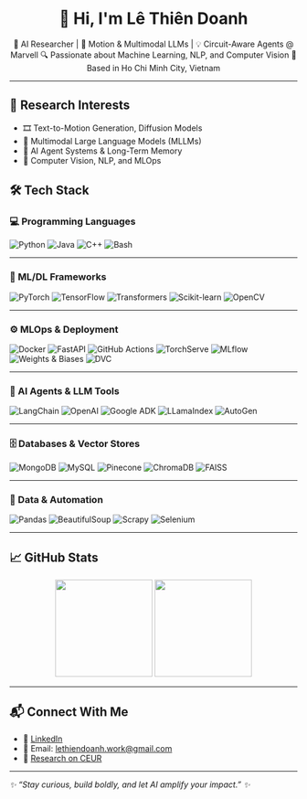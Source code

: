 <h1 align="center">👋 Hi, I'm Lê Thiên Doanh</h1>

<p align="center">
🌟 AI Researcher | 🤖 Motion & Multimodal LLMs | 💡 Circuit-Aware Agents @ Marvell  
🔍 Passionate about Machine Learning, NLP, and Computer Vision  
📍 Based in Ho Chi Minh City, Vietnam
</p>

---

## 🔬 Research Interests

- 🎞️ Text-to-Motion Generation, Diffusion Models
- 🧠 Multimodal Large Language Models (MLLMs)
- 🤖 AI Agent Systems & Long-Term Memory
- 🧩 Computer Vision, NLP, and MLOps

## 🛠️ Tech Stack

### 💻 Programming Languages

![Python](https://img.shields.io/badge/-Python-3776AB?style=flat\&logo=python\&logoColor=white)
![Java](https://img.shields.io/badge/-Java-007396?style=flat\&logo=java\&logoColor=white)
![C++](https://img.shields.io/badge/-C++-00599C?style=flat\&logo=c%2b%2b\&logoColor=white)
![Bash](https://img.shields.io/badge/-Bash-4EAA25?style=flat\&logo=gnu-bash\&logoColor=white)

---

### 🧠 ML/DL Frameworks

![PyTorch](https://img.shields.io/badge/-PyTorch-EE4C2C?style=flat\&logo=pytorch\&logoColor=white)
![TensorFlow](https://img.shields.io/badge/-TensorFlow-FF6F00?style=flat\&logo=tensorflow\&logoColor=white)
![Transformers](https://img.shields.io/badge/-Transformers-0052CC?style=flat\&logo=huggingface\&logoColor=white)
![Scikit-learn](https://img.shields.io/badge/-Scikit--learn-F7931E?style=flat\&logo=scikit-learn\&logoColor=white)
![OpenCV](https://img.shields.io/badge/-OpenCV-5C3EE8?style=flat\&logo=opencv\&logoColor=white)

---

### ⚙️ MLOps & Deployment

![Docker](https://img.shields.io/badge/-Docker-2496ED?style=flat\&logo=docker\&logoColor=white)
![FastAPI](https://img.shields.io/badge/-FastAPI-009688?style=flat\&logo=fastapi\&logoColor=white)
![GitHub Actions](https://img.shields.io/badge/-GitHub%20Actions-2088FF?style=flat\&logo=github-actions\&logoColor=white)
![TorchServe](https://img.shields.io/badge/-TorchServe-EE4C2C?style=flat\&logo=pytorch\&logoColor=white)
![MLflow](https://img.shields.io/badge/-MLflow-0072C6?style=flat\&logo=mlflow\&logoColor=white)
![Weights & Biases](https://img.shields.io/badge/-W\&B-FFBE00?style=flat\&logo=wandb\&logoColor=black)
![DVC](https://img.shields.io/badge/-DVC-945DD6?style=flat\&logo=dvc\&logoColor=white)

---

### 🧠 AI Agents & LLM Tools

![LangChain](https://img.shields.io/badge/-LangChain-2C8EBB?style=flat\&logo=data-bricks\&logoColor=white)
![OpenAI](https://img.shields.io/badge/-OpenAI-412991?style=flat\&logo=openai\&logoColor=white)
![Google ADK](https://img.shields.io/badge/-Google%20AI-4285F4?style=flat\&logo=google\&logoColor=white)
![LLamaIndex](https://img.shields.io/badge/-LLamaIndex-4B32C3?style=flat\&logo=llama\&logoColor=white)
![AutoGen](https://img.shields.io/badge/-AutoGen-1E90FF?style=flat\&logo=ray\&logoColor=white)

---

### 🗄️ Databases & Vector Stores

![MongoDB](https://img.shields.io/badge/-MongoDB-47A248?style=flat\&logo=mongodb\&logoColor=white)
![MySQL](https://img.shields.io/badge/-MySQL-4479A1?style=flat\&logo=mysql\&logoColor=white)
![Pinecone](https://img.shields.io/badge/-Pinecone-0052CC?style=flat\&logo=pinecone\&logoColor=white)
![ChromaDB](https://img.shields.io/badge/-ChromaDB-7B68EE?style=flat\&logo=chromadb\&logoColor=white)
![FAISS](https://img.shields.io/badge/-FAISS-008080?style=flat\&logo=vector\&logoColor=white)

---

### 🧰 Data & Automation

![Pandas](https://img.shields.io/badge/-Pandas-150458?style=flat\&logo=pandas\&logoColor=white)
![BeautifulSoup](https://img.shields.io/badge/-BeautifulSoup-8BC34A?style=flat)
![Scrapy](https://img.shields.io/badge/-Scrapy-118811?style=flat)
![Selenium](https://img.shields.io/badge/-Selenium-43B02A?style=flat\&logo=selenium\&logoColor=white)



---

## 📈 GitHub Stats

<p align="center">
  <img src="https://github-readme-stats.vercel.app/api?username=ltdoanh2004&show_icons=true&theme=tokyonight" height="170"/>
  <img src="https://github-readme-stats.vercel.app/api/top-langs/?username=ltdoanh2004&layout=compact&theme=tokyonight" height="170"/>
</p>

---

## 📬 Connect With Me

- 💼 [LinkedIn](https://www.linkedin.com/in/doanh-l%C3%AA-thi%C3%AAn-32b5321a5/)
- 📧 Email: lethiendoanh.work@gmail.com  
- 🧪 [Research on CEUR](https://ceur-ws.org/Vol-3658/paper9.pdf)

---

_✨ “Stay curious, build boldly, and let AI amplify your impact.” ✨_
